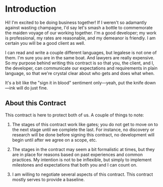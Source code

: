 Introduction
============

Hi! I'm excited to be doing business together! If I weren't so adamantly against wasting champagne, I'd say let's smash a bottle to commemorate the maiden voyage of our working together. I'm a good developer; my work is professional, my rates are reasonable, and my demeanor is friendly. I am certain you will be a good client as well.

I can read and write a couple different languages, but legalese is not one of them. I'm sure you are in the same boat. And lawyers are really expensive. So my purpose behind writing this contract is so that you, the client, and I, the developer, can communicate our expectations and requirements in plain language, so that we're crystal clear about who gets and does what when.

It's a bit like the "sign it in blood" sentiment only&mdash;yeah, put the knife down&mdash;ink will do just fine.

About this Contract
-------------------

This contract is here to protect both of us. A couple of things to note:

1. The stages of this contract work like gates; you do not get to move on to
   the next stage until we complete the last. For instance, no discovery or
   research will be done before signing this contract, no development will
   begin until after we agree on a scope, etc.

2. The stages in the contract may seem a bit formalistic at times, but they are
   in place for reasons based on past experiences and common practices. My
   intention is not to be inflexible, but simply to implement milestones and
   expectations that both you and I can count on.

3. I am willing to negotiate several aspects of this contract. This contract
   mostly serves to provide a baseline.
